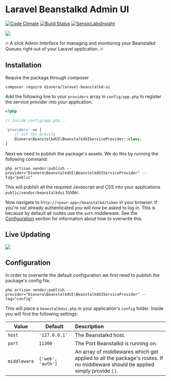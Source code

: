 # Laravel Beanstalkd Admin UI

[![Code Climate](https://codeclimate.com/github/ksassnowski/laravel-beanstalkd-admin-ui/badges/gpa.svg)](https://codeclimate.com/github/ksassnowski/laravel-beanstalkd-admin-ui)
[![Build Status](https://travis-ci.org/Dionera/laravel-beanstalkd-admin-ui.svg?branch=master)](https://travis-ci.org/Dionera/laravel-beanstalkd-admin-ui)
[![SensioLabsInsight](https://insight.sensiolabs.com/projects/656659a9-5b94-453f-9780-f6b48c49f15f/mini.png)](https://insight.sensiolabs.com/projects/656659a9-5b94-453f-9780-f6b48c49f15f)

![](https://raw.githubusercontent.com/Dionera/laravel-beanstalkd-admin-ui/master/preview.png)

:fire: A slick Admin Interface for managing and monitoring your Beanstalkd Queues right out of your Laravel application. :fire:

## Installation

Require the package through composer

```
composer require dionera/laravel-beanstalkd-ui
```

Add the following line to your `providers` array in `config/app.php` to register the service provider into your application.

```php
<?php

// inside config/app.php...

'providers' => [
    // cut for brevity
    Dionera\BeanstalkdUI\BeanstalkdUIServiceProvider::class,
]
```

Next we need to publish the package's assets. We do this by running the following command:

```
php artisan vendor:publish --provider="Dionera\BeanstalkdUI\BeanstalkdUIServiceProvider" --tag="public"
```

This will publish all the required Javascript and CSS into your applications `public/vendor/beanstalkdui` folder.

Now navigate to `http://<your-app>/beanstalkd/tubes` in your browser. If you're not already authenticated you will now be asked to log in. This is because by
default all routes use the `auth` middleware. See the [Configuration](#configuration) section for information about how to overwrite this.

## Live Updating

![](https://raw.githubusercontent.com/Dionera/laravel-beanstalkd-admin-ui/master/live_preview.gif)

## Configuration

In order to overwrite the default configuration we first need to publish the package's config file.

```
php artisan vendor:publish --provider="Dionera\BeanstalkdUI\BeanstalkdUIServiceProvider" --tag="config"
```

This will place a `beanstalkdui.php` in your application's `config` folder. Inside you will find the following settings:

| Value | Default | Description |
|-------|--------|:---------|
| `host` | `'127.0.0.1'` | The Beanstalkd host. |
| `port` | `11300` | The Port Beanstalkd is running on. |
| `middleware` | `['web', 'auth']` | An array of middlewares which get applied to all the package's routes. If no middleware should be applied simply provide `[]`. |
